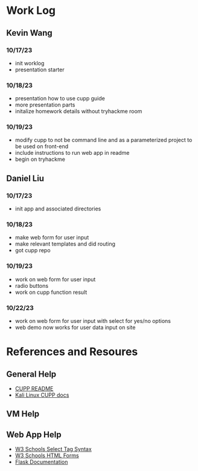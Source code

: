 # Work Log

## Kevin Wang

### 10/17/23
* init worklog
* presentation starter

### 10/18/23
* presentation how to use cupp guide
* more presentation parts
* initalize homework details without tryhackme room

### 10/19/23
* modify cupp to not be command line and as a parameterized project to be used on front-end
* include instructions to run web app in readme
* begin on tryhackme

## Daniel Liu

### 10/17/23

* init app and associated directories

### 10/18/23

* make web form for user input
* make relevant templates and did routing
* got cupp repo

### 10/19/23

* work on web form for user input
* radio buttons
* work on cupp function result

### 10/22/23

* work on web form for user input with select for yes/no options
* web demo now works for user data input on site

# References and Resoures

## General Help
* [CUPP README](https://github.com/Mebus/cupp/blob/master/README.md)
* [Kali Linux CUPP docs](https://en.kali.tools/?p=1305)

## VM Help

## Web App Help
* [W3 Schools Select Tag Syntax](https://www.w3schools.com/tags/tag_select.asp)
* [W3 Schools HTML Forms](https://www.w3schools.com/html/html_forms.asp)
* [Flask Documentation](https://flask.palletsprojects.com/en/2.3.x/)
